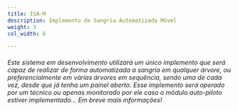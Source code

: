 ```yaml
---
title: ISA-M
description: Implemento de Sangria Automatizada Móvel
weight: 3
col_width: 6

---
```

###### Este sistema em desenvolvimento utilizará um único implemento que será capaz de realizar de forma automatizada a sangria em qualquer árvore, ou preferencialmente em várias árvores em sequência, sendo uma de cada vez, desde que já tenha um painel aberto. Esse implemento será operado por um técnico ou apenas monitorado por ele caso o módulo auto-piloto estiver implementado... Em breve mais informações!